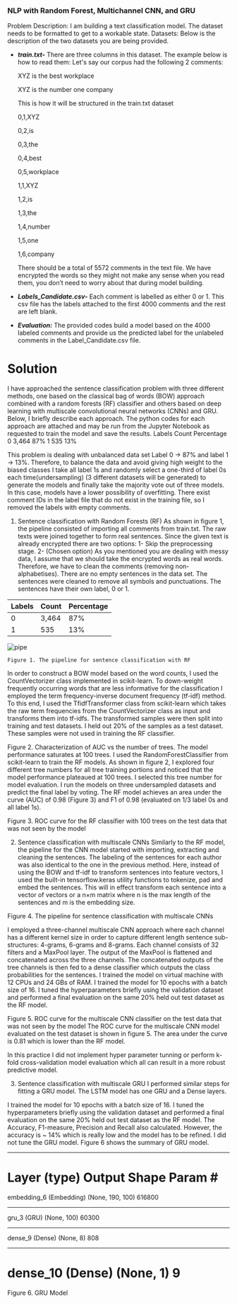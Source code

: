 ### NLP with Random Forest, Multichannel CNN, and GRU
Problem Description: I am building a text classification model. The dataset needs to be formatted to get to a workable state. 
Datasets: Below is the description of the two datasets you are being provided.

* _**train.txt-**_ There are three columns in this dataset. The example below is how to read them:
Let's say our corpus had the following 2 comments:

  XYZ is the best workplace
  
  XYZ is the number one company
  
  This is how it will be structured in the train.txt dataset


  0,1,XYZ

  0,2,is

  0,3,the
  
  0,4,best
  
  0,5,workplace
  
  1,1,XYZ
  
  1,2,is
  
  1,3,the
  
  1,4,number
  
  1,5,one
  
  1,6,company
  
  There should be a total of 5572 comments in the text file. We have encrypted the words so they might not make any sense when you read them, you don’t need to worry about that during model building. 

* _**Labels_Candidate.csv-**_ Each comment is labelled as either 0 or 1. This csv file has the labels attached to the first 4000 comments and the rest are left blank. 

* _**Evaluation:**_ The provided codes build a model based on the 4000 labeled comments and provide us the predicted label for the unlabeled comments in the Label_Candidate.csv file.

# Solution

I have approached the sentence classification problem with three different methods, one based on the classical bag of words (BOW) approach combined with a random forests (RF) classifier and others based on deep learning with multiscale convolutional neural networks (CNNs) and GRU. Below, I briefly describe each approach. The python codes for each approach are attached and may be run from the Jupyter Notebook as requested to train the model and save the results.
Labels	Count	Percentage
0	3,464	87%
1	535	13%

This problem is dealing with unbalanced data set Label 0 -> 87% and label 1 -> 13%. Therefore, to balance the data and avoid giving high weight to the biased classes I take all label 1s and randomly select a one-third of label 0s each time(undersampling) (3 different datasets will be generated) to generate the models and finally take the majority vote out of three models. In this case, models have a lower possibility of overfitting. There exist comment IDs in the label file that do not exist in the training file, so I removed the labels with empty comments.  
1.  Sentence classification with Random Forests (RF)
As shown in figure 1, the pipeline consisted of importing all comments from train.txt. The raw texts were joined together to form real sentences. Since the given text is already encrypted there are two options: 
1-	Skip the preprocessing stage.
2-	(Chosen option) As you mentioned you are dealing with messy data, I assume that we should take the encrypted words as real words. Therefore, we have to clean the comments (removing non-alphabetises). There are no empty sentences in the data set.
The sentences were cleaned to remove all symbols and punctuations. The sentences have their own label, 0 or 1.

Labels | Count | Percentage
-------|-------|------------
   0   | 3,464 |    87%    
   1   | 535   |    13%

![pipe](https://user-images.githubusercontent.com/14133335/68421874-18f51780-016d-11ea-80b0-789e5328ee40.png)

    Figure 1. The pipeline for sentence classification with RF
In order to construct a BOW model based on the word counts, I used the CountVectorizer class implemented in scikit-learn. To down-weight frequently occurring words that are less informative for the classification I employed the term frequency-inverse document frequency (tf-idf) method. To this end, I used the TfidfTransformer class from scikit-learn which takes the raw term frequencies from the CountVectorizer class as input and transforms them into tf-idfs. The transformed samples were then split into training and test datasets. I held out 20% of the samples as a test dataset. These samples were not used in training the RF classifier.

 
Figure 2. Characterization of AUC vs the number of trees. The model performance saturates at 100 trees.
I used the RandomForestClassifier from scikit-learn to train the RF models. As shown in figure 2, I explored four different tree numbers for all tree training portions and noticed that the model performance plateaued at 100 trees. I selected this tree number for model evaluation. I run the models on three undersampled datasets and predict the final label by voting. The RF model achieves an area under the curve (AUC) of 0.98 (Figure 3) and F1 of 0.98 (evaluated on 1/3 label 0s and all label 1s).
 
Figure 3. ROC curve for the RF classifier with 100 trees on the test data that was not seen by the model


2.  Sentence classification with multiscale CNNs 
Similarly to the RF model, the pipeline for the CNN model started with importing, extracting and cleaning the sentences. The labeling of the sentences for each author was also identical to the one in the previous method. Here, instead of using the BOW and tf-idf to transform sentences into feature vectors, I used the built-in tensorflow.keras utility functions to tokenize, pad and embed the sentences. This will in effect transform each sentence into a vector of vectors or a n×m matrix where n is the max length of the sentences and m is the embedding size. 


Figure 4. The pipeline for sentence classification with multiscale CNNs

I employed a three-channel multiscale CNN approach where each channel has a different kernel size in order to capture different length sentence sub-structures: 4-grams, 6-grams and 8-grams. Each channel consists of 32 filters and a MaxPool layer. The output of the MaxPool is flattened and concatenated across the three channels. The concatenated outputs of the tree channels is then fed to a dense classifier which outputs the class probabilities for the sentences. 
I trained the model on virtual machine with 12 CPUs and 24 GBs of RAM. I trained the model for 10 epochs with a batch size of 16. I tuned the hyperparameters briefly using the validation dataset and performed a final evaluation on the same 20% held out test dataset as the RF model.


 
Figure 5. ROC curve for the multiscale CNN classifier on the test data that was not seen by the model
The ROC curve for the multiscale CNN model evaluated on the test dataset is shown in figure 5. The area under the curve is 0.81 which is lower than the RF model. 

In this practice I did not implement hyper parameter tunning or perform k-fold cross-validation model evaluation which all can result in a more robust predictive model.




3.  Sentence classification with multiscale GRU
I performed similar steps for fitting a GRU model. The LSTM model has one GRU and a Dense layers.


I trained the model for 10 epochs with a batch size of 16. I tuned the hyperparameters briefly using the validation dataset and performed a final evaluation on the same 20% held out test dataset as the RF model. The Accuracy, F1-measure, Precision and Recall also calculated. However, the accuracy is ~ 14% which is really low and the model has to be refined. I did not tune the GRU model. Figure 6 shows the summary of GRU model.
_________________________________________________________________
Layer (type)                 Output Shape              Param #   
=================================================================
embedding_6 (Embedding)      (None, 190, 100)          616800    
_________________________________________________________________
gru_3 (GRU)                  (None, 100)               60300     
_________________________________________________________________
dense_9 (Dense)              (None, 8)                 808       
_________________________________________________________________
dense_10 (Dense)             (None, 1)                 9         
=================================================================

Figure 6. GRU Model
